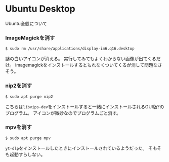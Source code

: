 # Ubuntu Desktop

Ubuntu全般について

### ImageMagickを消す

```text title=""
$ sudo rm /usr/share/applications/display-im6.q16.desktop
```

謎の白いアイコンが消える。
実行してみてもよくわからない画像が出てくるだけ。
imagemagickをインストールするともれなくついてくるが消して問題なさそう。

### nip2を消す

```text title=""
$ sudo apt purge nip2
```

こちらは`libvips-dev`をインストールすると一緒にインストールされるGUI版?のプログラム。
アイコンが微妙なのでプログラムごと消す。

### mpvを消す

```text title=""
$ sudo apt purge mpv
```

`yt-dlp`をインストールしたときにインストールされているようだった。
そもそも起動すらしない。
